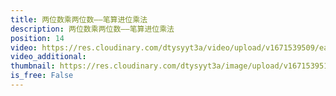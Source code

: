 ```yaml
---
title: 两位数乘两位数——笔算进位乘法
description: 两位数乘两位数——笔算进位乘法
position: 14
video: https://res.cloudinary.com/dtysyyt3a/video/upload/v1671539509/easymath/3年级下/04单元两位数乘两位数/txwz8bnzkhmprqxuiwqp.mp4
video_additional: 
thumbnail: https://res.cloudinary.com/dtysyyt3a/image/upload/v1671539511/easymath/3年级下/04单元两位数乘两位数/rg4td738ash9gn78dh38.png
is_free: False
---
```

